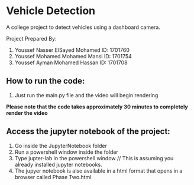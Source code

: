 # Vehicle Detection
A college project to detect vehicles using a dashboard camera.

Project Prepared By:
1. Youssef Nasser ElSayed Mohamed ID: 1701760
2. Youssef Mohamed Mohamed Mansi ID: 1701754
3. Youssef Ayman Mohamed Hassan ID: 1701708

## How to run the code:
1. Just run the main.py file and the video will begin rendering

<b>Please note that the code takes approximately 30 minutes to completely render the video</b>



## Access the jupyter notebook of the project:
1. Go inside the JupyterNotebook folder
2. Run a powershell window inside the folder
3. Type jupter-lab in the powershell window // This is assuming you already installed jupyter notebooks.
4. The jupyer notebook is also available in a html format that opens in a browser called Phase Two.html